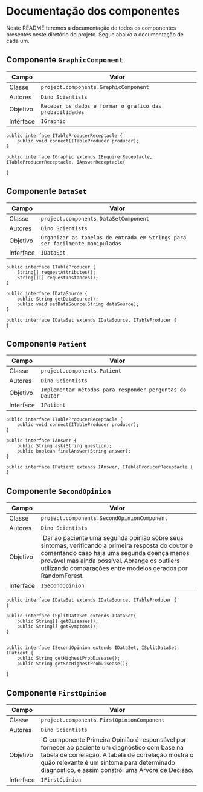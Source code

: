 # Documentação dos componentes
Neste README teremos a documentação de todos os componentes presentes neste diretório do projeto. Segue abaixo a documentação de cada um.

## Componente `GraphicComponent`
Campo | Valor
----- | -----
Classe | `project.components.GraphicComponent`
Autores | `Dino Scientists`
Objetivo | `Receber os dados e formar o gráfico das probabilidades`
Interface | `IGraphic`

```
public interface ITableProducerReceptacle {
    public void connect(ITableProducer producer);
}

public interface IGraphic extends IEnquirerReceptacle, ITableProducerReceptacle, IAnswerReceptacle{

}

```


## Componente `DataSet`
Campo | Valor
----- | -----
Classe | `project.components.DataSetComponent`
Autores | `Dino Scientists`
Objetivo | `Organizar as tabelas de entrada em Strings para ser facilmente manipuladas`
Interface | `IDataSet`

```
public interface ITableProducer {
    String[] requestAttributes();
    String[][] requestInstances();
}

public interface IDataSource {
    public String getDataSource();
    public void setDataSource(String dataSource);
}

public interface IDataSet extends IDataSource, ITableProducer {
}
```


## Componente `Patient`
Campo | Valor
----- | -----
Classe | `project.components.Patient`
Autores | `Dino Scientists`
Objetivo | `Implementar métodos para responder perguntas do Doutor`
Interface | `IPatient`

```
public interface ITableProducerReceptacle {
    public void connect(ITableProducer producer);
}

public interface IAnswer {
    public String ask(String question);
    public boolean finalAnswer(String answer);
}

public interface IPatient extends IAnswer, ITableProducerReceptacle {
}
```

## Componente `SecondOpinion`
Campo | Valor
----- | -----
Classe | `project.components.SecondOpinionComponent`
Autores | `Dino Scientists`
Objetivo | `Dar ao paciente uma segunda opinião sobre seus sintomas, verificando a primeira resposta do doutor e comentando caso haja uma segunda doença menos provável mas ainda possível. Abrange os outliers utilizando comparações entre modelos gerados por RandomForest.
Interface | `ISecondOpinion`

```
public interface IDataSet extends IDataSource, ITableProducer {
}

public interface ISplitDataSet extends IDataSet{
    public String[] getDiseases();
    public String[] getSymptoms();
}


public interface ISecondOpinion extends IDataSet, ISplitDataSet, IPatient {
    public String getHighestProbDisease();
    public String getSecHighestProbDisease();
    
}
```
## Componente `FirstOpinion`
Campo | Valor
----- | -----
Classe | `project.components.FirstOpinionComponent`
Autores | `Dino Scientists`
Objetivo | `O componente Primeira Opinião é responsável por fornecer ao paciente um diagnóstico com base na tabela de correlação. A tabela de correlação mostra o quão relevante é um sintoma para determinado diagnóstico, e assim constrói uma Árvore de Decisão. 
Interface | `IFirstOpinion`

```
